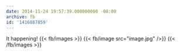 ```yaml
---
date: 2014-11-24 19:57:39.000000000 -08:00
archive: fb
id: '1416887859'
---
```


It happening!
{{< fb/images >}}
{{< fb/image src="image.jpg" />}}
{{< /fb/images >}}
